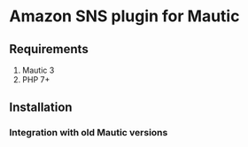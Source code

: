 # Amazon SNS plugin for Mautic

## Requirements

1. Mautic 3
2. PHP 7+

## Installation

### Integration with old Mautic versions

